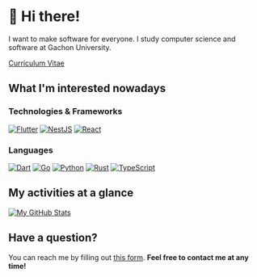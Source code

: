 # 👋 Hi there!
I want to make software for everyone. I study computer science and software at Gachon University.

[Curriculum Vitae](http://go.hgseo.net/cv)

## What I'm interested nowadays
### Technologies & Frameworks
[![Flutter](https://img.shields.io/badge/Flutter-02569B?style=for-the-badge&logo=Flutter&logoColor=white)](https://flutter.dev/)
[![NestJS](https://img.shields.io/badge/NestJS-E0234E?style=for-the-badge&logo=NestJS&logoColor=white)](https://nestjs.com/)
[![React](https://img.shields.io/badge/React-61DAFB?style=for-the-badge&logo=React&logoColor=black)](https://reactjs.org/)
### Languages
[![Dart](https://img.shields.io/badge/Dart-3178C6?style=for-the-badge&logo=Dart&logoColor=white)](https://dart.dev/)
[![Go](https://img.shields.io/badge/Go-00ADD8?style=for-the-badge&logo=Go&logoColor=white)](https://golang.org/)
[![Python](https://img.shields.io/badge/Python-3776AB?style=for-the-badge&logo=Python&logoColor=white)](https://www.python.org/)
[![Rust](https://img.shields.io/badge/Rust-000000?style=for-the-badge&logo=Rust&logoColor=white)](https://www.rust-lang.org/)
[![TypeScript](https://img.shields.io/badge/TypeScript-3178C6?style=for-the-badge&logo=TypeScript&logoColor=white)](https://www.typescriptlang.org/)

## My activities at a glance
[![My GitHub Stats](https://github-readme-stats.vercel.app/api?username=hyunbridge&count_private=true&show_icons=true)](https://github.com/hyunbridge)

## Have a question?
You can reach me by filling out [this form](https://contact.hgseo.net/). **Feel free to contact me at any time!**
